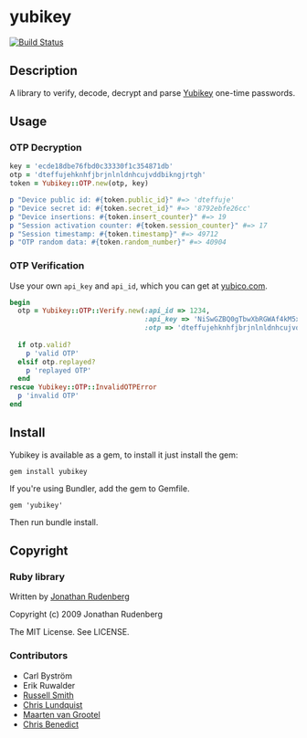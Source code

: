 # yubikey

[![Build Status](https://travis-ci.org/titanous/yubikey.png?branch=master)](https://travis-ci.org/titanous/yubikey)

## Description

A library to verify, decode, decrypt and parse [Yubikey](http://www.yubico.com/home/index/) one-time passwords.

## Usage

### OTP Decryption

```ruby
key = 'ecde18dbe76fbd0c33330f1c354871db'
otp = 'dteffujehknhfjbrjnlnldnhcujvddbikngjrtgh'
token = Yubikey::OTP.new(otp, key)

p "Device public id: #{token.public_id}" #=> 'dteffuje'
p "Device secret id: #{token.secret_id}" #=> '8792ebfe26cc'
p "Device insertions: #{token.insert_counter}" #=> 19
p "Session activation counter: #{token.session_counter}" #=> 17
p "Session timestamp: #{token.timestamp}" #=> 49712
p "OTP random data: #{token.random_number}" #=> 40904
```

### OTP Verification
Use your own `api_key` and `api_id`, which you can get at [yubico.com](https://upgrade.yubico.com/getapikey/).

```ruby
begin
  otp = Yubikey::OTP::Verify.new(:api_id => 1234,
                                 :api_key => 'NiSwGZBQ0gTbwXbRGWAf4kM5xXg=',
                                 :otp => 'dteffujehknhfjbrjnlnldnhcujvddbikngjrtgh')
    
  if otp.valid?
    p 'valid OTP'
  elsif otp.replayed?
    p 'replayed OTP'
  end
rescue Yubikey::OTP::InvalidOTPError
  p 'invalid OTP'
end
```

## Install

Yubikey is available as a gem, to install it just install the gem:

    gem install yubikey

If you're using Bundler, add the gem to Gemfile.

    gem 'yubikey'

Then run bundle install.

## Copyright

### Ruby library
Written by [Jonathan Rudenberg](https://github.com/titanous)

Copyright (c) 2009 Jonathan Rudenberg

The MIT License. See LICENSE.

### Contributors
- Carl Byström
- Erik Ruwalder
- [Russell Smith](https://github.com/ukd1)
- [Chris Lundquist](https://github.com/ChrisLundquist)
- [Maarten van Grootel](https://github.com/maartenvg)
- [Chris Benedict](https://github.com/chrisbdaemon)

